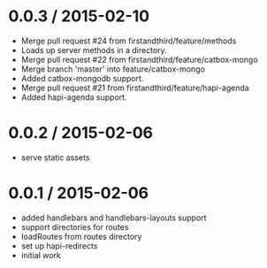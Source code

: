 
0.0.3 / 2015-02-10
==================

  * Merge pull request #24 from firstandthird/feature/methods
  * Loads up server methods in a directory.
  * Merge pull request #22 from firstandthird/feature/catbox-mongo
  * Merge branch 'master' into feature/catbox-mongo
  * Added catbox-mongodb support.
  * Merge pull request #21 from firstandthird/feature/hapi-agenda
  * Added hapi-agenda support.

0.0.2 / 2015-02-06
==================

  * serve static assets


0.0.1 / 2015-02-06
==================

  * added handlebars and handlebars-layouts support
  * support directories for routes
  * loadRoutes from routes directory
  * set up hapi-redirects
  * initial work

